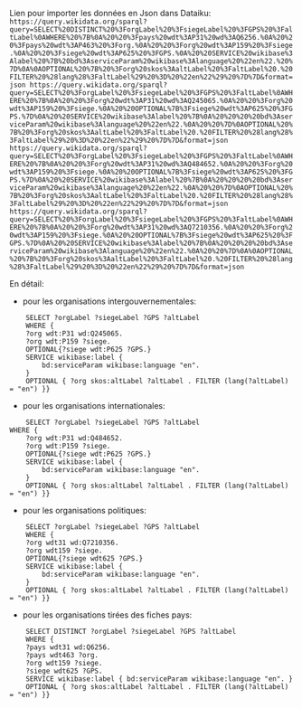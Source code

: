 Lien pour importer les données en Json dans Dataiku:
`https://query.wikidata.org/sparql?query=SELECT%20DISTINCT%20%3ForgLabel%20%3FsiegeLabel%20%3FGPS%20%3FaltLabel%0AWHERE%20%7B%0A%20%20%3Fpays%20wdt%3AP31%20wd%3AQ6256.%0A%20%20%3Fpays%20wdt%3AP463%20%3Forg.%0A%20%20%3Forg%20wdt%3AP159%20%3Fsiege.%0A%20%20%3Fsiege%20wdt%3AP625%20%3FGPS.%0A%20%20SERVICE%20wikibase%3Alabel%20%7B%20bd%3AserviceParam%20wikibase%3Alanguage%20%22en%22.%20%7D%0A%0AOPTIONAL%20%7B%20%3Forg%20skos%3AaltLabel%20%3FaltLabel%20.%20FILTER%20%28lang%28%3FaltLabel%29%20%3D%20%22en%22%29%20%7D%7D&format=json
https://query.wikidata.org/sparql?query=SELECT%20%3ForgLabel%20%3FsiegeLabel%20%3FGPS%20%3FaltLabel%0AWHERE%20%7B%0A%20%20%3Forg%20wdt%3AP31%20wd%3AQ245065.%0A%20%20%3Forg%20wdt%3AP159%20%3Fsiege.%0A%20%20OPTIONAL%7B%3Fsiege%20wdt%3AP625%20%3FGPS.%7D%0A%20%20SERVICE%20wikibase%3Alabel%20%7B%0A%20%20%20%20bd%3AserviceParam%20wikibase%3Alanguage%20%22en%22.%0A%20%20%7D%0AOPTIONAL%20%7B%20%3Forg%20skos%3AaltLabel%20%3FaltLabel%20.%20FILTER%20%28lang%28%3FaltLabel%29%20%3D%20%22en%22%29%20%7D%7D&format=json
https://query.wikidata.org/sparql?query=SELECT%20%3ForgLabel%20%3FsiegeLabel%20%3FGPS%20%3FaltLabel%0AWHERE%20%7B%0A%20%20%3Forg%20wdt%3AP31%20wd%3AQ484652.%0A%20%20%3Forg%20wdt%3AP159%20%3Fsiege.%0A%20%20OPTIONAL%7B%3Fsiege%20wdt%3AP625%20%3FGPS.%7D%0A%20%20SERVICE%20wikibase%3Alabel%20%7B%0A%20%20%20%20bd%3AserviceParam%20wikibase%3Alanguage%20%22en%22.%0A%20%20%7D%0AOPTIONAL%20%7B%20%3Forg%20skos%3AaltLabel%20%3FaltLabel%20.%20FILTER%20%28lang%28%3FaltLabel%29%20%3D%20%22en%22%29%20%7D%7D&format=json
https://query.wikidata.org/sparql?query=SELECT%20%3ForgLabel%20%3FsiegeLabel%20%3FGPS%20%3FaltLabel%0AWHERE%20%7B%0A%20%20%3Forg%20wdt%3AP31%20wd%3AQ7210356.%0A%20%20%3Forg%20wdt%3AP159%20%3Fsiege.%0A%20%20OPTIONAL%7B%3Fsiege%20wdt%3AP625%20%3FGPS.%7D%0A%20%20SERVICE%20wikibase%3Alabel%20%7B%0A%20%20%20%20bd%3AserviceParam%20wikibase%3Alanguage%20%22en%22.%0A%20%20%7D%0A%0AOPTIONAL%20%7B%20%3Forg%20skos%3AaltLabel%20%3FaltLabel%20.%20FILTER%20%28lang%28%3FaltLabel%29%20%3D%20%22en%22%29%20%7D%7D&format=json`

En détail:
* pour les organisations intergouvernementales: 
```
	SELECT ?orgLabel ?siegeLabel ?GPS ?altLabel
	WHERE {
  	?org wdt:P31 wd:Q245065.
  	?org wdt:P159 ?siege.
  	OPTIONAL{?siege wdt:P625 ?GPS.}
  	SERVICE wikibase:label {
    	bd:serviceParam wikibase:language "en".
  	}
	OPTIONAL { ?org skos:altLabel ?altLabel . FILTER (lang(?altLabel) = "en") }}
 ```
* pour les organisations internationales:
```
	SELECT ?orgLabel ?siegeLabel ?GPS ?altLabel
WHERE {
  	?org wdt:P31 wd:Q484652.
  	?org wdt:P159 ?siege.
  	OPTIONAL{?siege wdt:P625 ?GPS.}
  	SERVICE wikibase:label {
    	bd:serviceParam wikibase:language "en".
  	}
	OPTIONAL { ?org skos:altLabel ?altLabel . FILTER (lang(?altLabel) = "en") }}
```
* pour les organisations politiques:
```
	SELECT ?orgLabel ?siegeLabel ?GPS ?altLabel
	WHERE {
  	?org wdt31 wd:Q7210356.
  	?org wdt159 ?siege.
  	OPTIONAL{?siege wdt625 ?GPS.}
  	SERVICE wikibase:label {
    	bd:serviceParam wikibase:language "en".
  	}
	OPTIONAL { ?org skos:altLabel ?altLabel . FILTER (lang(?altLabel) = "en") }}
```
* pour les organisations tirées des fiches pays:
```
	SELECT DISTINCT ?orgLabel ?siegeLabel ?GPS ?altLabel
	WHERE {
  	?pays wdt31 wd:Q6256.
  	?pays wdt463 ?org.
  	?org wdt159 ?siege.
  	?siege wdt625 ?GPS.
  	SERVICE wikibase:label { bd:serviceParam wikibase:language "en". }
	OPTIONAL { ?org skos:altLabel ?altLabel . FILTER (lang(?altLabel) = "en") }}
```
